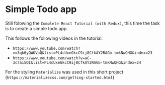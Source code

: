 # Simple Todo app

Still folowing the `Complete React Tutorial (with Redux)`, this time the task is to create a simple todo app.

This follows the following videos in the tutorial:
 - `https://www.youtube.com/watch?v=3qk6yQWKVoQ&list=PL4cUxeGkcC9ij8CfkAY2RAGb-tmkNwQHG&index=23`
 - `https://www.youtube.com/watch?v=aC-3c7ai5QI&list=PL4cUxeGkcC9ij8CfkAY2RAGb-tmkNwQHG&index=24`

For the styling `Materialize` was used in this short project (`https://materializecss.com/getting-started.html`)